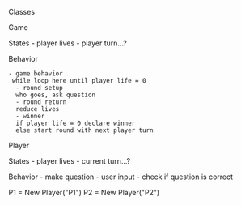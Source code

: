 Classes

Game

  States
    - player lives
    - player turn...?

  Behavior

    - game behavior
     while loop here until player life = 0
      - round setup
      who goes, ask question
      - round return
      reduce lives
      - winner
      if player life = 0 declare winner
      else start round with next player turn


Player

  States
    - player lives
    - current turn...?

  Behavior
    - make question
    - user input
    - check if question is correct

P1 = New Player("P1")
P2 = New Player("P2")
